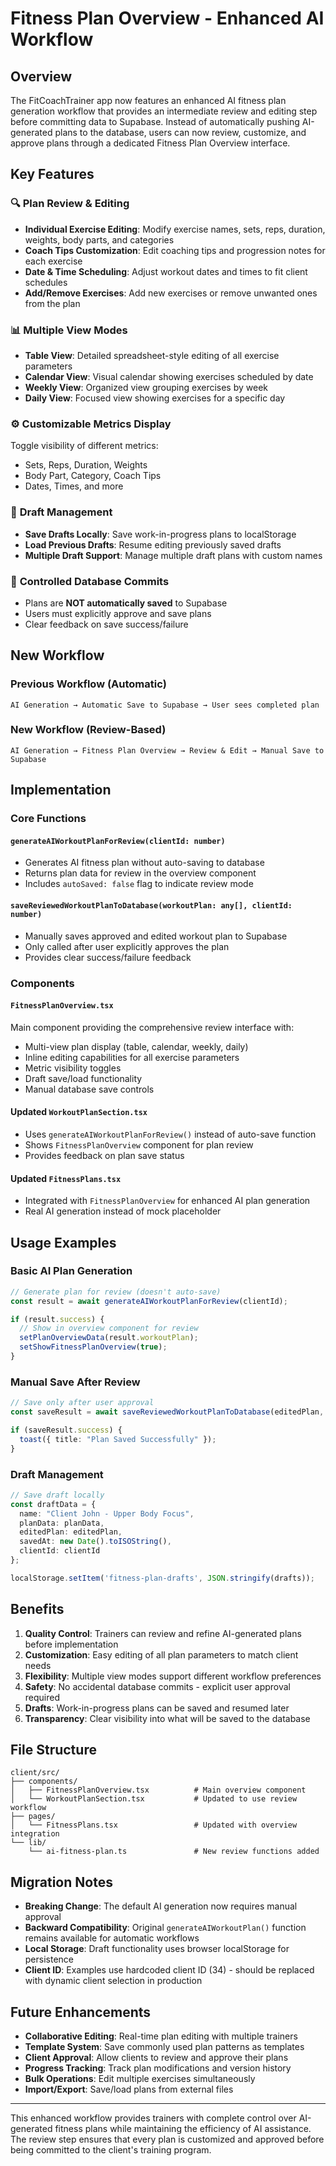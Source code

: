# Fitness Plan Overview - Enhanced AI Workflow

## Overview

The FitCoachTrainer app now features an enhanced AI fitness plan generation workflow that provides an intermediate review and editing step before committing data to Supabase. Instead of automatically pushing AI-generated plans to the database, users can now review, customize, and approve plans through a dedicated Fitness Plan Overview interface.

## Key Features

### 🔍 **Plan Review & Editing**
- **Individual Exercise Editing**: Modify exercise names, sets, reps, duration, weights, body parts, and categories
- **Coach Tips Customization**: Edit coaching tips and progression notes for each exercise  
- **Date & Time Scheduling**: Adjust workout dates and times to fit client schedules
- **Add/Remove Exercises**: Add new exercises or remove unwanted ones from the plan

### 📊 **Multiple View Modes**
- **Table View**: Detailed spreadsheet-style editing of all exercise parameters
- **Calendar View**: Visual calendar showing exercises scheduled by date
- **Weekly View**: Organized view grouping exercises by week
- **Daily View**: Focused view showing exercises for a specific day

### ⚙️ **Customizable Metrics Display**
Toggle visibility of different metrics:
- Sets, Reps, Duration, Weights
- Body Part, Category, Coach Tips
- Dates, Times, and more

### 💾 **Draft Management**
- **Save Drafts Locally**: Save work-in-progress plans to localStorage
- **Load Previous Drafts**: Resume editing previously saved drafts
- **Multiple Draft Support**: Manage multiple draft plans with custom names

### 🎯 **Controlled Database Commits**
- Plans are **NOT automatically saved** to Supabase
- Users must explicitly approve and save plans
- Clear feedback on save success/failure

## New Workflow

### Previous Workflow (Automatic)
```
AI Generation → Automatic Save to Supabase → User sees completed plan
```

### New Workflow (Review-Based)
```
AI Generation → Fitness Plan Overview → Review & Edit → Manual Save to Supabase
```

## Implementation

### Core Functions

#### `generateAIWorkoutPlanForReview(clientId: number)`
- Generates AI fitness plan without auto-saving to database
- Returns plan data for review in the overview component
- Includes `autoSaved: false` flag to indicate review mode

#### `saveReviewedWorkoutPlanToDatabase(workoutPlan: any[], clientId: number)`
- Manually saves approved and edited workout plan to Supabase
- Only called after user explicitly approves the plan
- Provides clear success/failure feedback

### Components

#### `FitnessPlanOverview.tsx`
Main component providing the comprehensive review interface with:
- Multi-view plan display (table, calendar, weekly, daily)
- Inline editing capabilities for all exercise parameters  
- Metric visibility toggles
- Draft save/load functionality
- Manual database save controls

#### Updated `WorkoutPlanSection.tsx`
- Uses `generateAIWorkoutPlanForReview()` instead of auto-save function
- Shows `FitnessPlanOverview` component for plan review
- Provides feedback on plan save status

#### Updated `FitnessPlans.tsx`
- Integrated with `FitnessPlanOverview` for enhanced AI plan generation
- Real AI generation instead of mock placeholder

## Usage Examples

### Basic AI Plan Generation
```typescript
// Generate plan for review (doesn't auto-save)
const result = await generateAIWorkoutPlanForReview(clientId);

if (result.success) {
  // Show in overview component for review
  setPlanOverviewData(result.workoutPlan);
  setShowFitnessPlanOverview(true);
}
```

### Manual Save After Review
```typescript
// Save only after user approval
const saveResult = await saveReviewedWorkoutPlanToDatabase(editedPlan, clientId);

if (saveResult.success) {
  toast({ title: "Plan Saved Successfully" });
}
```

### Draft Management
```typescript
// Save draft locally
const draftData = {
  name: "Client John - Upper Body Focus",
  planData: planData,
  editedPlan: editedPlan,
  savedAt: new Date().toISOString(),
  clientId: clientId
};

localStorage.setItem('fitness-plan-drafts', JSON.stringify(drafts));
```

## Benefits

1. **Quality Control**: Trainers can review and refine AI-generated plans before implementation
2. **Customization**: Easy editing of all plan parameters to match client needs
3. **Flexibility**: Multiple view modes support different workflow preferences  
4. **Safety**: No accidental database commits - explicit user approval required
5. **Drafts**: Work-in-progress plans can be saved and resumed later
6. **Transparency**: Clear visibility into what will be saved to the database

## File Structure

```
client/src/
├── components/
│   ├── FitnessPlanOverview.tsx          # Main overview component
│   └── WorkoutPlanSection.tsx           # Updated to use review workflow
├── pages/
│   └── FitnessPlans.tsx                 # Updated with overview integration
└── lib/
    └── ai-fitness-plan.ts               # New review functions added
```

## Migration Notes

- **Breaking Change**: The default AI generation now requires manual approval
- **Backward Compatibility**: Original `generateAIWorkoutPlan()` function remains available for automatic workflows
- **Local Storage**: Draft functionality uses browser localStorage for persistence
- **Client ID**: Examples use hardcoded client ID (34) - should be replaced with dynamic client selection in production

## Future Enhancements

- **Collaborative Editing**: Real-time plan editing with multiple trainers
- **Template System**: Save commonly used plan patterns as templates
- **Client Approval**: Allow clients to review and approve their plans
- **Progress Tracking**: Track plan modifications and version history
- **Bulk Operations**: Edit multiple exercises simultaneously
- **Import/Export**: Save/load plans from external files

---

This enhanced workflow provides trainers with complete control over AI-generated fitness plans while maintaining the efficiency of AI assistance. The review step ensures that every plan is customized and approved before being committed to the client's training program. 